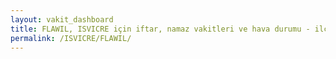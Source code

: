 ```yaml
---
layout: vakit_dashboard
title: FLAWIL, ISVICRE için iftar, namaz vakitleri ve hava durumu - ilçe/eyalet seç
permalink: /ISVICRE/FLAWIL/
---
```


<script type="text/javascript">
  var GLOBAL_COUNTRY = 'ISVICRE';
  var GLOBAL_CITY = 'FLAWIL';
  var GLOBAL_STATE = '';
  var lat = 72;
  var lon = 21;
</script>

